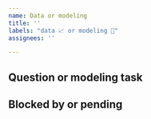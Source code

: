 ```yaml
---
name: Data or modeling
title: ''
labels: "data 📈 or modeling 🧠"
assignees: ''

---
```


## Question or modeling task

## Blocked by or pending
